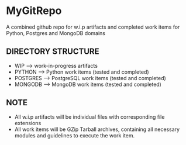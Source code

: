 # MyGitRepo
A combined github repo for w.i.p artifacts and completed work items for Python, Postgres and MongoDB domains

DIRECTORY STRUCTURE
-------------------------------------------------------------------------------------------------------------
* WIP       --> work-in-progress artifacts
* PYTHON    --> Python work items (tested and completed)
* POSTGRES  --> PostgreSQL work items (tested and completed)
* MONGODB   --> MongoDB work items (tested and completed)


NOTE
-------------------------------------------------------------------------------------------------------------
* All w.i.p artifacts will be individual files with corresponding file extensions
* All work items will be GZip Tarball archives, containing all necessary modules and guidelines to execute the work item.
